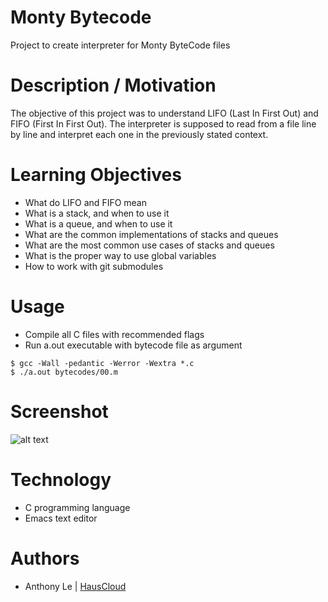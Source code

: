 # Monty Bytecode
Project to create interpreter for Monty ByteCode files


# Description / Motivation
The objective of this project was to understand LIFO (Last In First Out) and FIFO (First In First Out). The interpreter is supposed to read from a file line by line and interpret each one in the  previously stated context.

# Learning Objectives
* What do LIFO and FIFO mean
* What is a stack, and when to use it
* What is a queue, and when to use it
* What are the common implementations of stacks and queues
* What are the most common use cases of stacks and queues
* What is the proper way to use global variables
* How to work with git submodules


# Usage
* Compile all C files with recommended flags
* Run a.out executable with bytecode file as argument
```
$ gcc -Wall -pedantic -Werror -Wextra *.c
$ ./a.out bytecodes/00.m
```


# Screenshot
![alt text](https://i.imgur.com/tgmEFPt.png)


# Technology
* C programming language
* Emacs text editor


# Authors
* Anthony Le | [HausCloud](https://github.com/HausCloud)
